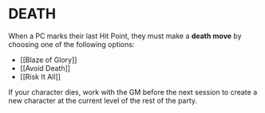 # DEATH
When a PC marks their last Hit Point, they must make a **death move** by choosing one of the following options:  

- [[Blaze of Glory]]
- [[Avoid Death]]
- [[Risk It All]]

If your character dies, work with the GM before the next session to create a new character at the current level of the rest of the party. 